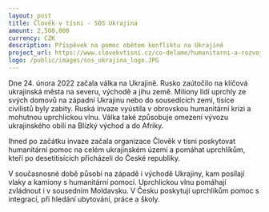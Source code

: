 ```yaml
---
layout: post
title: Člověk v tísni - SOS Ukrajina
amount: 2,500,000
currency: CZK
description: Příspěvek na pomoc obětem konfliktu na Ukrajině
project_url: https://www.clovekvtisni.cz/co-delame/humanitarni-a-rozvojova-pomoc/ukrajina 
logo: /public/images/sos_ukrajina_logo.JPG
---
```


Dne 24. února 2022 začala válka na Ukrajině. Rusko zaútočilo na klíčová ukrajinská města na severu, východě a jihu země. Miliony lidí uprchly ze svých domovů na západní Ukrajinu nebo do sousedících zemí, tisíce civilistů byly zabity. Ruská invaze vyústila v obrovskou humanitární krizi a mohutnou uprchlickou vlnu. Válka také způsobuje omezení vývozu ukrajinského obilí na Blízký východ a do Afriky.

Ihned po začátku invaze začala organizace Člověk v tísni poskytovat humanitární pomoc na celém ukrajinském území a pomáhat uprchlíkům, kteří po desetitisících přicházeli do České republiky.

V současnosné době působí na západě i východě Ukrajiny, kam posílají vlaky a kamiony s humanitární pomocí. Uprchlickou vlnu pomáhají zvládnout i v sousedním Moldavsku. V Česku poskytují uprchlíkům pomoc s integrací, při hledání ubytování, práce a školy. 



